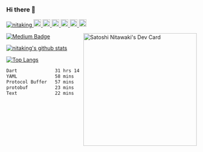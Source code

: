 ### Hi there 👋

<div align="left">
    <p align="left">
        <a href="https://github.com/nitaking/nitaking/">
            <img src="https://komarev.com/ghpvc/?username=nitaking" alt="nitaking" />
        </a>
        <a href="http://twitter.com/nitaking_">
            <img height="20" src="https://img.shields.io/twitter/follow/nitaking?label=Twitter&logo=twitter&style=flat" />
        </a>
        <a href="https://github.com/nitaking">
            <img height="20" src="https://img.shields.io/github/followers/nitaking?label=follow&logo=github&style=flat" />
        </a>
        <a href="https://www.reddit.com/user/nitaking_">
            <img height="20" src="https://img.shields.io/reddit/user-karma/combined/nitaking?label=Reddit&logo=reddit&style=flat" />
        </a>
        <a href="https://stackoverflow.com/users/8023331/nitaking">
            <img height="20" src="https://img.shields.io/stackexchange/stackoverflow/r/8023331?label=StackOverflow&logo=stack-overflow&style=flat" />
        </a>
        <a href="http://qiita.com/nitaking">
            <img height="20" src="https://qiita-badge.apiapi.app/s/nitaking/posts.svg" />
        </a>
    <//qiita.com/nitaking">
    <img height="20" src="https://qiita-badge.apiapi.app/s/nitaking/contributions.svg" />
    </a>
    </p>
        <a href="https://app.daily.dev/nitaking">
            <img src="https://github.com/nitaking/nitaking/blob/master/devcard.svg" width="300" alt="Satoshi Nitawaki's Dev Card" align="right"/>
        </a>
</div>

[![Medium Badge](https://img.shields.io/badge/-@sa.nitawaki-000000?style=flat&labelColor=000000&logo=Medium&link=https://medium.com/@sa.nitawaki)](https://medium.com/@sa.nitawaki)
    
[![nitaking's github stats](https://github-readme-stats.vercel.app/api?username=nitaking&count_private=true&show_icons=true)](https://github.com/anuraghazra/github-readme-stats)

[![Top Langs](https://github-readme-stats.vercel.app/api/top-langs/?username=nitaking&layout=compact)](https://github.com/nitaking/github-readme-stats)

<!--START_SECTION:waka-->

```txt
Dart              31 hrs 14 mins  ██████████████████████▓░░   90.79 %
YAML              58 mins         ▓░░░░░░░░░░░░░░░░░░░░░░░░   02.81 %
Protocol Buffer   57 mins         ▓░░░░░░░░░░░░░░░░░░░░░░░░   02.80 %
protobuf          23 mins         ▒░░░░░░░░░░░░░░░░░░░░░░░░   01.12 %
Text              22 mins         ▒░░░░░░░░░░░░░░░░░░░░░░░░   01.09 %
```

<!--END_SECTION:waka-->

<!--
**nitaking/nitaking** is a ✨ _special_ ✨ repository because its `README.md` (this file) appears on your GitHub profile.

Here are some ideas to get you started:

- 🔭 I’m currently working on ...
- 🌱 I’m currently learning ...
- 👯 I’m looking to collaborate on ...
- 🤔 I’m looking for help with ...
- 💬 Ask me about ...
- 📫 How to reach me: ...
- 😄 Pronouns: ...
- ⚡ Fun fact: ...
-->
